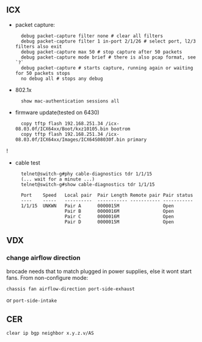 ## ICX

* packet capture:

        debug packet-capture filter none # clear all filters
        debug packet-capture filter 1 in-port 2/1/26 # select port, l2/3 filters also exit
        debug packet-capture max 50 # stop capture after 50 packets
        debug packet-capture mode brief # there is also pcap format, see `?`
        debug packet-capture # starts capture, running again or waiting for 50 packets stops
        no debug all # stops any debug

* 802.1x

        show mac-authentication sessions all






* firmware update(tested on 6430)

        copy tftp flash 192.168.251.34 /icx-08.03.0f/ICX64xx/Boot/kxz10105.bin bootrom
        copy tftp flash 192.168.251.34 /icx-08.03.0f/ICX64xx/Images/ICX64S08030f.bin primary
!
* cable test

        telnet@switch-g#phy cable-diagnostics tdr 1/1/15
        (... wait for a minute ...)
        telnet@switch-g#show cable-diagnostics tdr 1/1/15

        Port	Speed	Local pair	Pair Length	Remote pair	Pair status
        ----	-----	----------	-----------	-----------	-----------
        1/1/15 	UNKWN	Pair A    	0000015M   	          	Open
            	     	Pair B    	0000016M   	          	Open
            	     	Pair C    	0000016M   	          	Open
            	     	Pair D    	0000015M   	          	Open

## VDX

### change airflow direction

brocade needs that to match plugged in power supplies, else it wont start fans.
From non-configure mode:

    chassis fan airflow-direction port-side-exhaust

or `port-side-intake`


## CER

`clear ip bgp neighbor x.y.z.v/AS`

